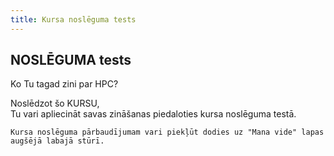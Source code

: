 ```yaml
---
title: Kursa noslēguma tests
---
```



## NOSLĒGUMA tests

Ko Tu tagad zini par HPC?

Noslēdzot šo KURSU,  
Tu vari apliecināt savas zināšanas piedaloties kursa noslēguma testā.  

```attention-recommendation {label: ""}
Kursa noslēguma pārbaudījumam vari piekļūt dodies uz "Mana vide" lapas augšējā labajā stūrī.
```
